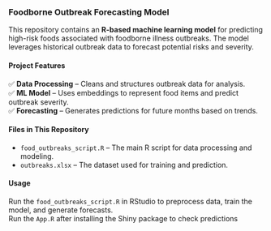 ### **Foodborne Outbreak Forecasting Model**  
This repository contains an **R-based machine learning model** for predicting high-risk foods associated with foodborne illness outbreaks. The model leverages historical outbreak data to forecast potential risks and severity.  

#### **Project Features**  
✅ **Data Processing** – Cleans and structures outbreak data for analysis.  
✅ **ML Model** – Uses embeddings to represent food items and predict outbreak severity.  
✅ **Forecasting** – Generates predictions for future months based on trends.  

#### **Files in This Repository**  
- `food_outbreaks_script.R` – The main R script for data processing and modeling.  
- `outbreaks.xlsx` – The dataset used for training and prediction.  

#### **Usage**  
Run the `food_outbreaks_script.R` in RStudio to preprocess data, train the model, and generate forecasts.  
Run the `App.R` after installing the Shiny package to check predictions

